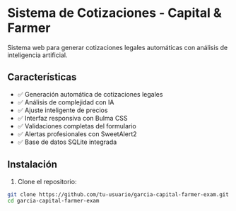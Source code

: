 # Sistema de Cotizaciones - Capital & Farmer

Sistema web para generar cotizaciones legales automáticas con análisis de inteligencia artificial.

## Características

- ✅ Generación automática de cotizaciones legales
- ✅ Análisis de complejidad con IA
- ✅ Ajuste inteligente de precios
- ✅ Interfaz responsiva con Bulma CSS
- ✅ Validaciones completas del formulario
- ✅ Alertas profesionales con SweetAlert2
- ✅ Base de datos SQLite integrada

## Instalación

1. Clone el repositorio:
```bash
git clone https://github.com/tu-usuario/garcia-capital-farmer-exam.git
cd garcia-capital-farmer-exam